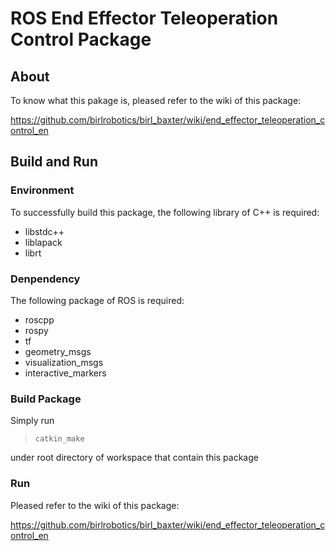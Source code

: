 # ROS End Effector Teleoperation Control Package

## About
To know what this pakage is, pleased refer to the wiki of this package:

https://github.com/birlrobotics/birl_baxter/wiki/end_effector_teleoperation_control_en


## Build and Run

### Environment
To successfully build this package, the following library of C++ is required:
* libstdc++
* liblapack
* librt

### Denpendency
The following package of ROS is required:
* roscpp
* rospy
* tf
* geometry_msgs
* visualization_msgs
* interactive_markers

### Build Package
Simply run   
><code>catkin_make</code>  

under root directory of workspace that contain this package

### Run
Pleased refer to the wiki of this package:

https://github.com/birlrobotics/birl_baxter/wiki/end_effector_teleoperation_control_en
